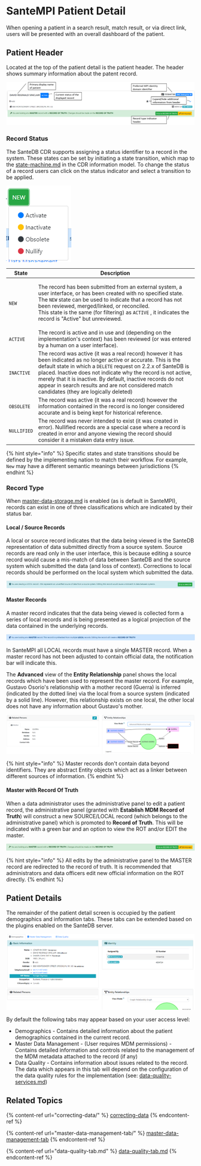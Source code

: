 # SanteMPI Patient Detail

When opening a patient in a search result, match result, or via direct link, users will be presented with an overall dashboard of the patient.

## Patient Header

Located at the top of the patient detail is the patient header. The header shows summary information about the patent record.

![](<../../../.gitbook/assets/image (429) (1) (1).png>)

### Record Status

The SanteDB CDR supports assigning a status identifier to a record in the system. These states can be set by initiating a state transition, which map to the [state-machine.md](../../../santedb/data-and-information-architecture/conceptual-data-model/entities/state-machine.md "mention") in the CDR information model. To change the status of a record users can click on the status indicator and select a transition to be applied.



![](<../../../.gitbook/assets/image (448) (1) (1).png>)

| State       | Description                                                                                                                                                                                                                                                                                                                                                                                                             |
| ----------- | ----------------------------------------------------------------------------------------------------------------------------------------------------------------------------------------------------------------------------------------------------------------------------------------------------------------------------------------------------------------------------------------------------------------------- |
| `NEW`       | <p>The record has been submitted from an external system, a user interface, or has been created with no specified state. The <code>NEW</code> state can be used to indicate that a record has not been reviewed, merged/linked, or reconciled. <br>This state is the same (for filtering) as <code>ACTIVE</code> , it indicates the record is "Active" but unreviewed.</p>                                              |
| `ACTIVE`    | The record is active and in use and (depending on the implementation's context) has been reviewed (or was entered by a human on a user interface).                                                                                                                                                                                                                                                                      |
| `INACTIVE`  | The record was active (it was a real record) however it has been indicated as no longer active or accurate. This is the default state in which a `DELETE` request on 2.2.x of SanteDB is placed. Inactive does not indicate why the record is not active, merely that it is inactive. By default, inactive records do not appear in search results and are not considered match candidates (they are logically deleted) |
| `OBSOLETE`  | The record was active (it was a real record) however the information contained in the record is no longer considered accurate and is being kept for historical reference.                                                                                                                                                                                                                                               |
| `NULLIFIED` | The record was never intended to exist (it was created in error). Nullified records are a special case where a record is created in error and anyone viewing the record should consider it a mistaken data entry issue.                                                                                                                                                                                                 |

{% hint style="info" %}
Specific states and state transitions should be defined by the implementing nation to match their workflow. For example, `New` may have a different semantic meanings between jurisdictions
{% endhint %}

### Record Type

When [master-data-storage.md](../../../santedb/data-storage-patterns/master-data-storage.md "mention") is enabled (as is default in SanteMPI), records can exist in one of three classifications which are indicated by their status bar.&#x20;

#### Local / Source Records

A local or source record indicates that the data being viewed is the SanteDB representation of data submitted directly from a source system.  Source records are read only in the user interface, this is because editing a source record would cause a mis-match of data between SanteDB and the source system which submitted the data (and loss of context). Corrections to local records should be performed on the local system which submitted the data.

![](<../../../.gitbook/assets/image (427) (1) (1).png>)

#### Master Records

A master record indicates that the data being viewed is collected form a series of local records and is being presented as a logical projection of the data contained in the underlying records.&#x20;

![](<../../../.gitbook/assets/image (450) (1) (1) (1) (1).png>)

In SanteMPI all LOCAL records must have a single MASTER record. When a master record has not been adjusted to contain official data, the notification bar will indicate this.&#x20;

The **Advanced** view of the **Entity Relationship** panel shows the local records which have been used to represent the master record. For example, Gustavo Osorio's relationship with a mother record (Guerra) is inferred (indicated by the dotted line) via the local from a source system (indicated by a solid line). However, this relationship exists on one local, the other local does not have any information about Gustavo's mother.

![](<../../../.gitbook/assets/image (447) (1) (1).png>)

{% hint style="info" %}
Master records don't contain data beyond identifiers. They are abstract Entity objects which act as a linker between different sources of information.
{% endhint %}

#### Master with Record Of Truth

When a data administrator uses the administrative panel to edit a patient record, the administrative panel (granted with **Establish MDM Record of Truth**) will construct a new SOURCE/LOCAL record (which belongs to the administrative panel) which is promoted to **Record of Truth**. This will be indicated with a green bar and an option to view the ROT and/or EDIT the master.

![](<../../../.gitbook/assets/image (452) (1) (1) (1).png>)

{% hint style="info" %}
All edits by the administrative panel to the MASTER record are redirected to the record of truth. It is recommended that administrators and data officers edit new official information on the ROT directly.
{% endhint %}

## Patient Details

The remainder of the patient detail screen is occupied by the patient demographics and information tabs. These tabs can be extended based on the plugins enabled on the SanteDB server.&#x20;

![](<../../../.gitbook/assets/image (451) (1) (1).png>)

By default the following tabs may appear based on your user access level:

* Demographics - Contains detailed information about the patient demographics contained in the current record.
* Master Data Management - (User requires MDM permissions) - Contains detailed information and controls related to the management of the MDM metadata attached to the record (if any)
* Data Quality - Contains information about issues related to the record. The data which appears in this tab will depend on the configuration of the data quality rules for the implementation (see: [data-quality-services.md](../../../operations/server-administration/host-configuration-file/data-quality-services.md "mention"))

## Related Topics

{% content-ref url="correcting-data/" %}
[correcting-data](correcting-data/)
{% endcontent-ref %}

{% content-ref url="master-data-management-tab/" %}
[master-data-management-tab](master-data-management-tab/)
{% endcontent-ref %}

{% content-ref url="data-quality-tab.md" %}
[data-quality-tab.md](data-quality-tab.md)
{% endcontent-ref %}
